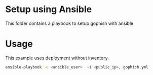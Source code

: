 # Setup using Ansible

This folder contains a playbook to setup gophish with ansible

# Usage

This example uses deployment without inventory.

```sh
ansible-playbook -u <ansible_user>  -i <public_ip>, gophish.yml
```

